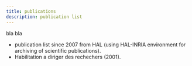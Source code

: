 ```yaml
---
title: publications
description: publication list
---
```

	
bla bla
	
* publication list since 2007 from HAL (using HAL-INRIA environment for archiving of scientific publications).
* Habilitation a diriger des rechechers (2001).

